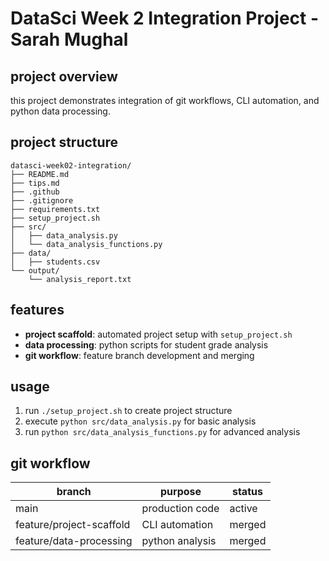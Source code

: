 # DataSci Week 2 Integration Project - Sarah Mughal

## project overview
this project demonstrates integration of git workflows, CLI automation, and python data processing.

## project structure
```
datasci-week02-integration/
├── README.md
├── tips.md
├── .github
├── .gitignore
├── requirements.txt
├── setup_project.sh
├── src/
│   ├── data_analysis.py
│   └── data_analysis_functions.py
├── data/
│   ├── students.csv
└── output/
    └── analysis_report.txt

```

## features
- **project scaffold**: automated project setup with `setup_project.sh`
- **data processing**: python scripts for student grade analysis
- **git workflow**: feature branch development and merging

## usage
1. run `./setup_project.sh` to create project structure
2. execute `python src/data_analysis.py` for basic analysis
3. run `python src/data_analysis_functions.py` for advanced analysis

## git workflow
| branch | purpose | status |
|--------|---------|--------|
| main | production code | active |
| feature/project-scaffold | CLI automation | merged |
| feature/data-processing | python analysis | merged |
```
